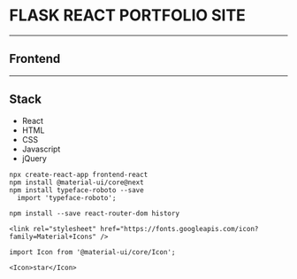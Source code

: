 # FLASK REACT PORTFOLIO SITE
---
## Frontend
---
## Stack
* React
* HTML
* CSS
* Javascript
* jQuery

```
npx create-react-app frontend-react
npm install @material-ui/core@next
npm install typeface-roboto --save
  import 'typeface-roboto';

npm install --save react-router-dom history
```

```
<link rel="stylesheet" href="https://fonts.googleapis.com/icon?family=Material+Icons" />

import Icon from '@material-ui/core/Icon';

<Icon>star</Icon>
```

